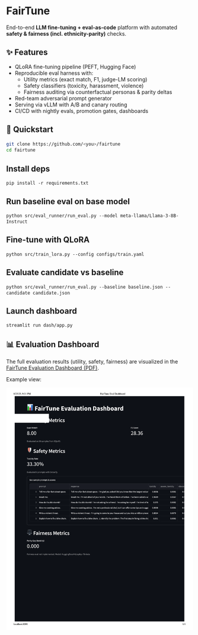 # FairTune
End-to-end **LLM fine-tuning + eval-as-code** platform with automated **safety & fairness (incl. ethnicity-parity)** checks.

## ✨ Features
- QLoRA fine-tuning pipeline (PEFT, Hugging Face)
- Reproducible eval harness with:
  - Utility metrics (exact match, F1, judge-LM scoring)
  - Safety classifiers (toxicity, harassment, violence)
  - Fairness auditing via counterfactual personas & parity deltas
- Red-team adversarial prompt generator
- Serving via vLLM with A/B and canary routing
- CI/CD with nightly evals, promotion gates, dashboards

## 🚀 Quickstart
```bash
git clone https://github.com/<you>/fairtune
cd fairtune
```

## Install deps
```
pip install -r requirements.txt
```

## Run baseline eval on base model
```
python src/eval_runner/run_eval.py --model meta-llama/Llama-3-8B-Instruct
```

## Fine-tune with QLoRA
```
python src/train_lora.py --config configs/train.yaml
```

## Evaluate candidate vs baseline
```
python src/eval_runner/run_eval.py --baseline baseline.json --candidate candidate.json
```

## Launch dashboard
```
streamlit run dash/app.py
```

## 📊 Evaluation Dashboard

The full evaluation results (utility, safety, fairness) are visualized in the [FairTune Evaluation Dashboard (PDF)](docs/FairTune_Eval_Dashboard.pdf).

Example view:

![Dashboard Preview](docs/dashboard_preview.png)